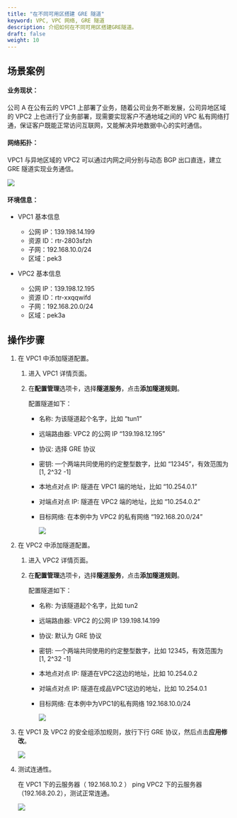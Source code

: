 ```yaml
---
title: "在不同可用区搭建 GRE 隧道"
keyword: VPC, VPC 网络, GRE 隧道
description: 介绍如何在不同可用区搭建GRE隧道。
draft: false
weight: 10
---
```


## 场景案例

#### **业务现状**：

公司 A 在公有云的 VPC1 上部署了业务，随着公司业务不断发展，公司异地区域的 VPC2 上也进行了业务部署，现需要实现客户不通地域之间的 VPC 私有网络打通，保证客户既能正常访问互联网，又能解决异地数据中心的实时通信。

#### **网络拓扑**：

VPC1 与异地区域的 VPC2 可以通过内网之间分别与动态 BGP 出口直连，建立 GRE 隧道实现业务通信。

<img src="../homer/build_gre_tunnel.png">

#### **环境信息**：

- VPC1 基本信息                                                        

   - 公网 IP：139.198.14.199
   - 资源 ID：rtr-2803sfzh
   - 子网：192.168.10.0/24
   - 区域：pek3

- VPC2 基本信息

   - 公网 IP：139.198.12.195
   - 资源 ID：rtr-xxqqwifd
   - 子网：192.168.20.0/24
   - 区域：pek3a

## 操作步骤

1. 在 VPC1 中添加隧道配置。

   1. 进入 VPC1 详情页面。

   2. 在**配置管理**选项卡，选择**隧道服务**，点击**添加隧道规则**。

      配置隧道如下：

      - 名称: 为该隧道起个名字，比如 “tun1”

      - 远端路由器: VPC2 的公网 IP “139.198.12.195”

      - 协议: 选择 GRE 协议

      - 密钥: 一个两端共同使用的约定整型数字，比如 “12345”，有效范围为 [1, 2^32 -1]

      - 本地点对点 IP: 隧道在 VPC1 端的地址，比如 “10.254.0.1”

      - 对端点对点 IP: 隧道在 VPC2 端的地址，比如 “10.254.0.2”

      - 目标网络: 在本例中为 VPC2 的私有网络 “192.168.20.0/24”

        <img src="../homer/build_gre_tunnel_01.png">

2. 在 VPC2 中添加隧道配置。

   1. 进入 VPC2 详情页面。

   2. 在**配置管理**选项卡，选择**隧道服务**，点击**添加隧道规则**。

      配置隧道如下：

      - 名称: 为该隧道起个名字，比如 tun2

      - 远端路由器: VPC2 的公网 IP 139.198.14.199

      - 协议: 默认为 GRE 协议

      - 密钥: 一个两端共同使用的约定整型数字，比如 12345，有效范围为 [1, 2^32 -1]

      - 本地点对点 IP: 隧道在VPC2这边的地址，比如 10.254.0.2

      - 对端点对点 IP: 隧道在成品VPC1这边的地址，比如 10.254.0.1

      - 目标网络: 在本例中为VPC1的私有网络 192.168.10.0/24

        <img src="../homer/build_gre_tunnel_02.png">

3. 在 VPC1 及 VPC2 的安全组添加规则，放行下行 GRE 协议，然后点击**应用修改**。

   <img src="../homer/build_gre_tunnel_03.png" >

4. 测试连通性。

   在 VPC1 下的云服务器（ 192.168.10.2 ） ping  VPC2 下的云服务器（192.168.20.2），测试正常连通。

   <img src="../homer/build_gre_tunnel_04.png">




